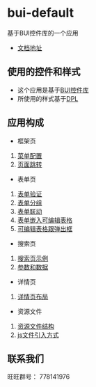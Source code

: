 bui-default
===========

基于BUI控件库的一个应用
- [文档地址](http://www.builive.com) 

## 使用的控件和样式

- 这个应用是基于[BUI控件库](https://github.com/dxq613/bui)
- 所使用的样式基于[DPL](http://www.builive.com/base/index.php)

## 应用构成

- 框架页
 1. [菜单配置](http://www.builive.com/apps/default/main.php#menu/main-menu)
 2. [页面跳转](http://www.builive.com/apps/default/main.php#menu/quick)

- 表单页
 1. [表单验证](http://www.builive.com/apps/default/main.php#form/valid)
 2. [表单分组](http://www.builive.com/apps/default/main.php#form/group)
 3. [表单联动](http://www.builive.com/apps/default/main.php#form/depends)
 4. [表单嵌入可编辑表格](http://www.builive.com/apps/default/main.php#form/form-grid)
 5. [可编辑表格跟弹出框](http://www.builive.com/apps/default/main.php#form/form-dialog-grid)

- 搜索页
 1. [搜索页示例](http://www.builive.com/apps/default/main.php#search/example)
 2. [参数和数据](http://www.builive.com/apps/default/main.php#search/config)

- 详情页
 1. [详情页布局](http://www.builive.com/apps/default/main.php#detail/example)

- 资源文件
 1. [资源文件结构](http://www.builive.com/apps/default/main.php#menu/resource)
 2. [js文件引入方式](http://www.builive.com/apps/default/main.php#menu/loader)

## 联系我们

旺旺群号： 778141976



